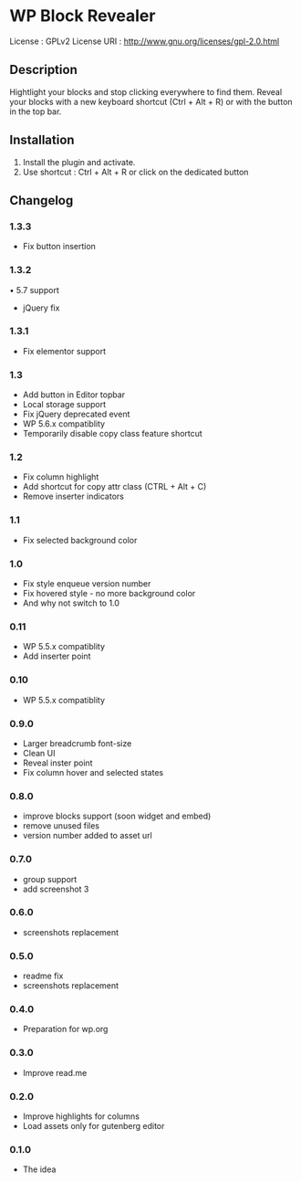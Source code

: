 
# WP Block Revealer
License : GPLv2
License URI : http://www.gnu.org/licenses/gpl-2.0.html

## Description
Hightlight your blocks and stop clicking everywhere to find them.
Reveal your blocks with a new keyboard shortcut (Ctrl + Alt + R) or with the button in the top bar.

## Installation
1. Install the plugin and activate.
2. Use shortcut : Ctrl + Alt + R or click on the dedicated button

## Changelog

### 1.3.3
* Fix button insertion

### 1.3.2
• 5.7 support
* jQuery fix

### 1.3.1
* Fix elementor support

### 1.3
* Add button in Editor topbar
* Local storage support
* Fix jQuery deprecated event
* WP 5.6.x compatiblity
* Temporarily disable copy class feature shortcut

### 1.2
* Fix column highlight
* Add shortcut for copy attr class (CTRL + Alt + C)
* Remove inserter indicators

### 1.1
* Fix selected background color

### 1.0
* Fix style enqueue version number
* Fix hovered style - no more background color
* And why not switch to 1.0

### 0.11
* WP 5.5.x compatiblity
* Add inserter point

### 0.10
* WP 5.5.x compatiblity

### 0.9.0
* Larger breadcrumb font-size
* Clean UI
* Reveal inster point
* Fix column hover and selected states

### 0.8.0
* improve blocks support (soon widget and embed)
* remove unused files
* version number added to asset url

### 0.7.0
* group support
* add screenshot 3

### 0.6.0
* screenshots replacement

### 0.5.0
* readme fix
* screenshots replacement

### 0.4.0
* Preparation for wp.org

### 0.3.0
* Improve read.me

### 0.2.0
* Improve highlights for columns
* Load assets only for gutenberg editor

### 0.1.0
* The idea